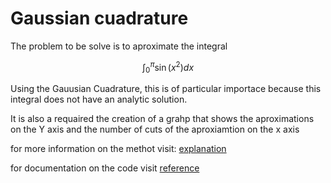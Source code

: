 # Gaussian cuadrature

The problem to be solve is to aproximate the integral 

$$\int _{0}^{\pi} \sin(x^2) dx$$

Using the Gauusian Cuadrature, this is of particular importace because this integral does not have an analytic solution.

It is also a requaired the creation of a grahp that shows the aproximations on the Y axis and the number of cuts of the aproxiamtion on the x axis


for more information on the methot visit: [explanation](explanation.md)

for documentation on the code visit [reference](reference.md)

